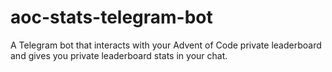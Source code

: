# aoc-stats-telegram-bot
A Telegram bot that interacts with your Advent of Code private leaderboard and gives you private leaderboard stats in your chat.
